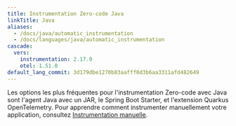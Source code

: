 ```yaml
---
title: Instrumentation Zero-code Java
linkTitle: Java
aliases:
  - /docs/java/automatic_instrumentation
  - /docs/languages/java/automatic_instrumentation
cascade:
  vers:
    instrumentation: 2.17.0
    otel: 1.51.0
default_lang_commit: 3d179dbe1270b83aafff0d3b6aa3311afd482649
---
```


Les options les plus fréquentes pour l'instrumentation Zero-code avec Java sont
l'agent Java avec un JAR, le Spring Boot Starter, et l'extension Quarkus
OpenTelemetry. Pour apprendre comment instrumenter manuellement votre
application, consultez
[Instrumentation manuelle](/docs/languages/java/instrumentation/).
